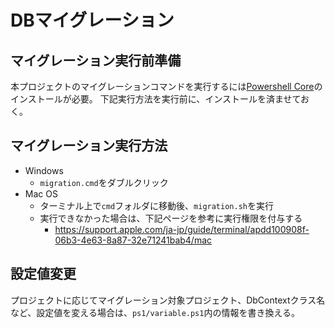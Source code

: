 # DBマイグレーション
## マイグレーション実行前準備
本プロジェクトのマイグレーションコマンドを実行するには[Powershell Core](https://docs.microsoft.com/ja-jp/powershell/scripting/install/installing-powershell-core-on-windows?view=powershell-7.1)のインストールが必要。
下記実行方法を実行前に、インストールを済ませておく。

## マイグレーション実行方法
- Windows
	- `migration.cmd`をダブルクリック
- Mac OS
	- ターミナル上で`cmd`フォルダに移動後、`migration.sh`を実行
	- 実行できなかった場合は、下記ページを参考に実行権限を付与する
		- https://support.apple.com/ja-jp/guide/terminal/apdd100908f-06b3-4e63-8a87-32e71241bab4/mac

## 設定値変更
プロジェクトに応じてマイグレーション対象プロジェクト、DbContextクラス名など、設定値を変える場合は、`ps1/variable.ps1`内の情報を書き換える。